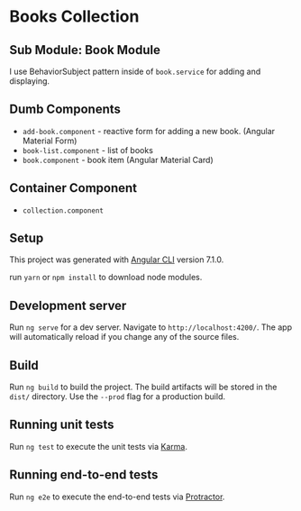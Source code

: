 # Books Collection

## Sub Module: Book Module

I use BehaviorSubject pattern inside of `book.service` for adding and displaying.

## Dumb Components

* `add-book.component` - reactive form for adding a new book. (Angular Material Form)
* `book-list.component` - list of books
* `book.component` - book item (Angular Material Card)

## Container Component

* `collection.component`

## Setup

This project was generated with [Angular CLI](https://github.com/angular/angular-cli) version 7.1.0.

run `yarn` or `npm install` to download node modules.

## Development server

Run `ng serve` for a dev server. Navigate to `http://localhost:4200/`. The app will automatically reload if you change any of the source files.

## Build

Run `ng build` to build the project. The build artifacts will be stored in the `dist/` directory. Use the `--prod` flag for a production build.

## Running unit tests

Run `ng test` to execute the unit tests via [Karma](https://karma-runner.github.io).

## Running end-to-end tests

Run `ng e2e` to execute the end-to-end tests via [Protractor](http://www.protractortest.org/).
